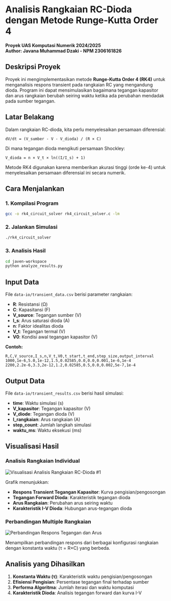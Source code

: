 # Analisis Rangkaian RC-Dioda dengan Metode Runge-Kutta Order 4

**Proyek UAS Komputasi Numerik 2024/2025**  
**Author: Javana Muhammad Dzaki - NPM 2306161826**

##  Deskripsi Proyek

Proyek ini mengimplementasikan metode **Runge-Kutta Order 4 (RK4)** untuk menganalisis respons transient pada rangkaian RC yang mengandung dioda. Program ini dapat mensimulasikan bagaimana tegangan kapasitor dan arus rangkaian berubah seiring waktu ketika ada perubahan mendadak pada sumber tegangan.

##  Latar Belakang 

Dalam rangkaian RC-dioda, kita perlu menyelesaikan persamaan diferensial:

```
dV/dt = (V_sumber - V - V_dioda) / (R × C)
```

Di mana tegangan dioda mengikuti persamaan Shockley:
```
V_dioda = n × V_t × ln((I/I_s) + 1)
```

Metode RK4 digunakan karena memberikan akurasi tinggi (orde ke-4) untuk menyelesaikan persamaan diferensial ini secara numerik.


##  Cara Menjalankan

### 1. Kompilasi Program
```bash
gcc -o rk4_circuit_solver rk4_circuit_solver.c -lm
```

### 2. Jalankan Simulasi
```bash
./rk4_circuit_solver
```

### 3. Analisis Hasil
```bash
cd javen-workspace
python analyze_results.py
```

##  Input Data

File `data-io/transient_data.csv` berisi parameter rangkaian:
- **R**: Resistansi (Ω)
- **C**: Kapasitansi (F) 
- **V_source**: Tegangan sumber (V)
- **I_s**: Arus saturasi dioda (A)
- **n**: Faktor idealitas dioda
- **V_t**: Tegangan termal (V)
- **V0**: Kondisi awal tegangan kapasitor (V)

**Contoh:**
```
R,C,V_source,I_s,n,V_t,V0,t_start,t_end,step_size,output_interval
1000,1e-6,5.0,1e-12,1.5,0.02585,0.0,0.0,0.001,1e-6,1e-4
2200,2.2e-6,3.3,2e-12,1.2,0.02585,0.5,0.0,0.002,5e-7,1e-4
```

##  Output Data

File `data-io/transient_results.csv` berisi hasil simulasi:
- **time**: Waktu simulasi (s)
- **V_kapasitor**: Tegangan kapasitor (V)
- **V_diode**: Tegangan dioda (V) 
- **I_rangkaian**: Arus rangkaian (A)
- **step_count**: Jumlah langkah simulasi
- **waktu_ms**: Waktu eksekusi (ms)

##  Visualisasi Hasil

### Analisis Rangkaian Individual
![Visualisasi Analisis Rangkaian RC-Dioda #1](https://i.imgur.com/Hc94oDk.png)

Grafik menunjukkan:
- **Respons Transient Tegangan Kapasitor**: Kurva pengisian/pengosongan
- **Tegangan Forward Dioda**: Karakteristik tegangan dioda
- **Arus Rangkaian**: Perubahan arus seiring waktu  
- **Karakteristik I-V Dioda**: Hubungan arus-tegangan dioda

### Perbandingan Multiple Rangkaian
![Perbandingan Respons Tegangan dan Arus](https://i.imgur.com/8qRoE8y.png)

Menampilkan perbandingan respons dari berbagai konfigurasi rangkaian dengan konstanta waktu (τ = R×C) yang berbeda.

##  Analisis yang Dihasilkan

1. **Konstanta Waktu (τ)**: Karakteristik waktu pengisian/pengosongan
2. **Efisiensi Pengisian**: Persentase tegangan final terhadap sumber
3. **Performa Algoritma**: Jumlah iterasi dan waktu komputasi
4. **Karakteristik Dioda**: Analisis tegangan forward dan kurva I-V

